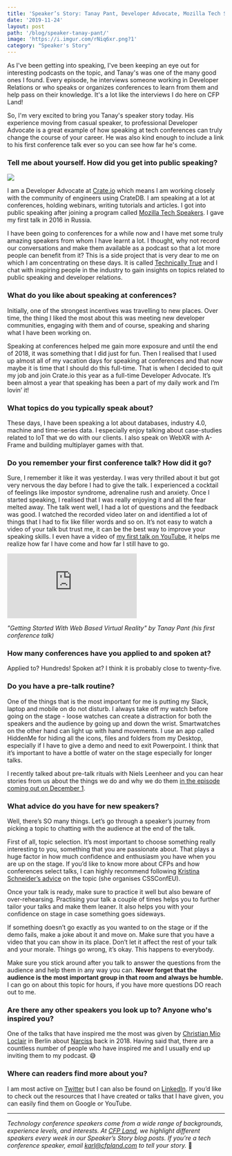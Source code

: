 ```yaml
---
title: 'Speaker’s Story: Tanay Pant, Developer Advocate, Mozilla Tech Speaker, and Podcast Host'
date: '2019-11-24'
layout: post
path: '/blog/speaker-tanay-pant/'
image: 'https://i.imgur.com/rNiq6xr.png?1'
category: "Speaker's Story"
---
```


As I've been getting into speaking, I've been keeping an eye out for interesting podcasts on the topic, and Tanay's was one of the many good ones I found. Every episode, he interviews someone working in Developer Relations or who speaks or organizes conferences to learn from them and help pass on their knowledge. It's a lot like the interviews I do here on CFP Land!

So, I'm very excited to bring you Tanay's speaker story today. His experience moving from casual speaker, to professional Developer Advocate is a great example of how speaking at tech conferences can truly change the course of your career. He was also kind enough to include a link to his first conference talk ever so you can see how far he's come.

<!--more-->

### Tell me about yourself. How did you get into public speaking?

<img src="https://i.imgur.com/rNiq6xr.png?1" class="right" />

I am a Developer Advocate at [Crate.io](https://crate.io/) which means I am working closely with the community of engineers using CrateDB. I am speaking at a lot at conferences, holding webinars, writing tutorials and articles. I got into public speaking after joining a program called [Mozilla Tech Speakers](https://events.mozilla.org/techspeakers). I gave my first talk in 2016 in Russia.

I have been going to conferences for a while now and I have met some truly amazing speakers from whom I have learnt a lot. I thought, why not record our conversations and make them available as a podcast so that a lot more people can benefit from it? This is a side project that is very dear to me on which I am concentrating on these days. It is called [Technically True](https://soundcloud.com/technicallytrue) and I chat with inspiring people in the industry to gain insights on topics related to public speaking and developer relations.

### What do you like about speaking at conferences?

Initially, one of the strongest incentives was travelling to new places. Over time, the thing I liked the most about this was meeting new developer communities, engaging with them and of course, speaking and sharing what I have been working on.

Speaking at conferences helped me gain more exposure and until the end of 2018, it was something that I did just for fun. Then I realised that I used up almost all of my vacation days for speaking at conferences and that now maybe it is time that I should do this full-time. That is when I decided to quit my job and join Crate.io this year as a full-time Developer Advocate. It’s been almost a year that speaking has been a part of my daily work and I’m lovin’ it!

### What topics do you typically speak about?

These days, I have been speaking a lot about databases, industry 4.0, machine and time-series data. I especially enjoy talking about case-studies related to IoT that we do with our clients. I also speak on WebXR with A-Frame and building multiplayer games with that.

### Do you remember your first conference talk? How did it go?

Sure, I remember it like it was yesterday. I was very thrilled about it but got very nervous the day before I had to give the talk. I experienced a cocktail of feelings like impostor syndrome, adrenaline rush and anxiety. Once I started speaking, I realised that I was really enjoying it and all the fear melted away. The talk went well, I had a lot of questions and the feedback was good. I watched the recorded video later on and identified a lot of things that I had to fix like filler words and so on. It’s not easy to watch a video of your talk but trust me, it can be the best way to improve your speaking skills. I even have a video of [my first talk on YouTube](https://www.youtube.com/watch?v=uZTJOhz6INQ), it helps me realize how far I have come and how far I still have to go.

<div class='embed-container'><iframe src='https://www.youtube.com/embed/uZTJOhz6INQ' frameborder='0' allowfullscreen></iframe></div>

_"Getting Started With Web Based Virtual Reality" by Tanay Pant (his first conference talk)_

### How many conferences have you applied to and spoken at?

Applied to? Hundreds! Spoken at? I think it is probably close to twenty-five.

### Do you have a pre-talk routine?

One of the things that is the most important for me is putting my Slack, laptop and mobile on do not disturb. I always take off my watch before going on the stage - loose watches can create a distraction for both the speakers and the audience by going up and down the wrist. Smartwatches on the other hand can light up with hand movements. I use an app called HiddenMe for hiding all the icons, files and folders from my Desktop, especially if I have to give a demo and need to exit Powerpoint. I think that it’s important to have a bottle of water on the stage especially for longer talks.

I recently talked about pre-talk rituals with Niels Leenheer and you can hear stories from us about the things we do and why we do them [in the episode coming out on December 1](https://soundcloud.com/technicallytrue).

### What advice do you have for new speakers?

Well, there’s SO many things. Let’s go through a speaker’s journey from picking a topic to chatting with the audience at the end of the talk.

First of all, topic selection. It’s most important to choose something really interesting to you, something that you are passionate about. That plays a huge factor in how much confidence and enthusiasm you have when you are up on the stage. If you’d like to know more about CFPs and how conferences select talks, I can highly recommend following [Kristina Schneider’s advice](https://soundcloud.com/technicallytrue/talk-selection-in-conferences-with-kristina-schneider) on the topic (she organises CSSConfEU).

Once your talk is ready, make sure to practice it well but also beware of over-rehearsing. Practising your talk a couple of times helps you to further tailor your talks and make them leaner. It also helps you with your confidence on stage in case something goes sideways.

If something doesn’t go exactly as you wanted to on the stage or if the demo fails, make a joke about it and move on. Make sure that you have a video that you can show in its place. Don’t let it affect the rest of your talk and your morale. Things go wrong, it’s okay. This happens to everybody.

Make sure you stick around after you talk to answer the questions from the audience and help them in any way you can. **Never forget that the audience is the most important group in that room and always be humble.** I can go on about this topic for hours, if you have more questions DO reach out to me.

### Are there any other speakers you look up to? Anyone who's inspired you?

One of the talks that have inspired me the most was given by [Christian Mio Loclair](https://twitter.com/Mio_Loclair) in Berlin about [Narciss](https://vimeo.com/273373088) back in 2018. Having said that, there are a countless number of people who have inspired me and I usually end up inviting them to my podcast. 😅

### Where can readers find more about you?

I am most active on [Twitter](https://twitter.com/tanay1337) but I can also be found on [LinkedIn](https://www.linkedin.com/in/tanay1337). If you’d like to check out the resources that I have created or talks that I have given, you can easily find them on Google or YouTube.

---

_Technology conference speakers come from a wide range of backgrounds, experience levels, and interests. At [CFP Land](https://www.cfpland.com/), we highlight different speakers every week in our Speaker’s Story blog posts. If you’re a tech conference speaker, email [karl@cfpland.com](mailto:karl@cfpland.com) to tell your story._ 💌
